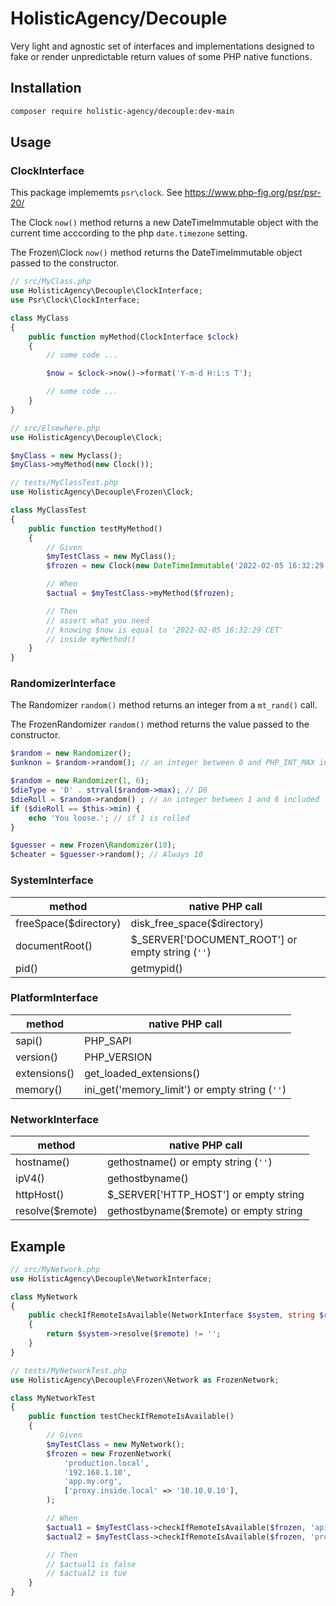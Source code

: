 # HolisticAgency/Decouple

Very light and agnostic set of interfaces and implementations designed to
fake or render unpredictable return values of some PHP native functions.

## Installation

```bash
composer require holistic-agency/decouple:dev-main
```

## Usage

### ClockInterface

This package implememts `psr\clock`. See <https://www.php-fig.org/psr/psr-20/>

The Clock `now()` method returns a new DateTimeImmutable object
with the current time acccording to the php `date.timezone` setting.

The Frozen\Clock `now()` method returns the DateTimeImmutable object
passed to the constructor.

```php
// src/MyClass.php
use HolisticAgency\Decouple\ClockInterface;
use Psr\Clock\ClockInterface;

class MyClass
{
    public function myMethod(ClockInterface $clock)
    {
        // some code ...

        $now = $clock->now()->format('Y-m-d H:i:s T');

        // some code ...
    }
}

// src/Elsewhere.php
use HolisticAgency\Decouple\Clock;

$myClass = new Myclass();
$myClass->myMethod(new Clock());

// tests/MyClassTest.php
use HolisticAgency\Decouple\Frozen\Clock;

class MyClassTest
{
    public function testMyMethod()
    {
        // Given
        $myTestClass = new MyClass();
        $frozen = new Clock(new DateTimeImmutable('2022-02-05 16:32:29 CET'));

        // When
        $actual = $myTestClass->myMethod($frozen);

        // Then
        // assert what you need
        // knowing $now is equal to '2022-02-05 16:32:29 CET'
        // inside myMethod()
    }
}
```

### RandomizerInterface

The Randomizer `random()` method returns an integer from a `mt_rand()` call.

The FrozenRandomizer `random()` method returns the value passed to the constructor.

```php
$random = new Randomizer();
$unknon = $random->random(); // an integer between 0 and PHP_INT_MAX included

$random = new Randomizer(1, 6);
$dieType = 'D' . strval($random->max); // D6
$dieRoll = $random->random() ; // an integer between 1 and 6 included
if ($dieRoll == $this->min) {
    echo 'You loose.'; // if 1 is rolled
}

$guesser = new Frozen\Randomizer(10);
$cheater = $guesser->random(); // Always 10
```

### SystemInterface

| method                | native PHP call                                  |
| --------------------- | ------------------------------------------------ |
| freeSpace($directory) | disk_free_space($directory)                      |
| documentRoot()        | $_SERVER['DOCUMENT_ROOT'] or empty string (`''`) |
| pid()                 | getmypid()                                       |

### PlatformInterface

| method                | native PHP call                                |
| --------------------- | ---------------------------------------------- |
| sapi()                | PHP_SAPI                                       |
| version()             | PHP_VERSION                                    |
| extensions()          | get_loaded_extensions()                        |
| memory()              | ini_get('memory_limit') or empty string (`''`) |

### NetworkInterface

| method                | native PHP call                                |
| --------------------- | ---------------------------------------------- |
| hostname()            | gethostname() or empty string (`''`)           |
| ipV4()                | gethostbyname()                                |
| httpHost()            | $_SERVER['HTTP_HOST'] or empty string          |
| resolve($remote)      | gethostbyname($remote) or empty string         |

## Example

```php
// src/MyNetwork.php
use HolisticAgency\Decouple\NetworkInterface;

class MyNetwork
{
    public checkIfRemoteIsAvailable(NetworkInterface $system, string $remote): bool
    {
        return $system->resolve($remote) != '';
    }
}

// tests/MyNetworkTest.php
use HolisticAgency\Decouple\Frozen\Network as FrozenNetwork;

class MyNetworkTest
{
    public function testCheckIfRemoteIsAvailable()
    {
        // Given
        $myTestClass = new MyNetwork();
        $frozen = new FrozenNetwork(
            'production.local',
            '192.168.1.10',
            'app.my.org',
            ['proxy.inside.local' => '10.10.0.10'],
        );

        // When
        $actual1 = $myTestClass->checkIfRemoteIsAvailable($frozen, 'api.outside.net');
        $actual2 = $myTestClass->checkIfRemoteIsAvailable($frozen, 'proxy.inside.local');

        // Then
        // $actual1 is false
        // $actual2 is tue
    }
}
```
